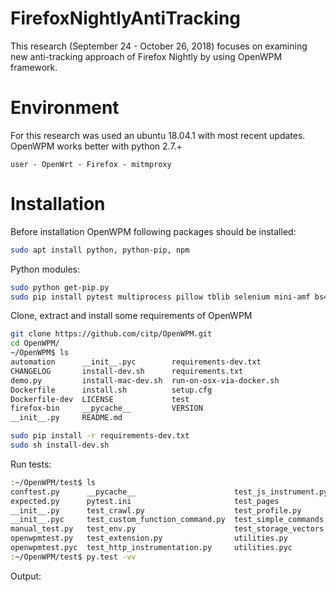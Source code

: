 # FirefoxNightlyAntiTracking
This research (September 24 - October 26, 2018) focuses on examining new anti-tracking approach of Firefox Nightly by using OpenWPM framework.

# Environment
For this research was used an ubuntu 18.04.1 with most recent updates. OpenWPM works better with python 2.7.+

```
user - OpenWrt - Firefox - mitmproxy
```


# Installation

Before installation  OpenWPM following packages should be installed:

```bash
sudo apt install python, python-pip, npm
``` 

Python modules:
```bash
sudo python get-pip.py 
sudo pip install pytest multiprocess pillow tblib selenium mini-amf bs4 publicsuffix pyvirtualdisplay tabulate plyvel boto3 pandas pyarrow s3fs
```

Clone, extract and install some requirements of OpenWPM
```bash
git clone https://github.com/citp/OpenWPM.git
cd OpenWPM/
~/OpenWPM$ ls
automation      __init__.pyc        requirements-dev.txt
CHANGELOG       install-dev.sh      requirements.txt
demo.py         install-mac-dev.sh  run-on-osx-via-docker.sh
Dockerfile      install.sh          setup.cfg
Dockerfile-dev  LICENSE             test
firefox-bin     __pycache__         VERSION
__init__.py     README.md

sudo pip install -r requirements-dev.txt
sudo sh install-dev.sh
```

Run tests:
```bash
:~/OpenWPM/test$ ls
conftest.py      __pycache__                      test_js_instrument.py
expected.py      pytest.ini                       test_pages
__init__.py      test_crawl.py                    test_profile.py
__init__.pyc     test_custom_function_command.py  test_simple_commands.py
manual_test.py   test_env.py                      test_storage_vectors.py
openwpmtest.py   test_extension.py                utilities.py
openwpmtest.pyc  test_http_instrumentation.py     utilities.pyc
:~/OpenWPM/test$ py.test -vv
```

Output:

